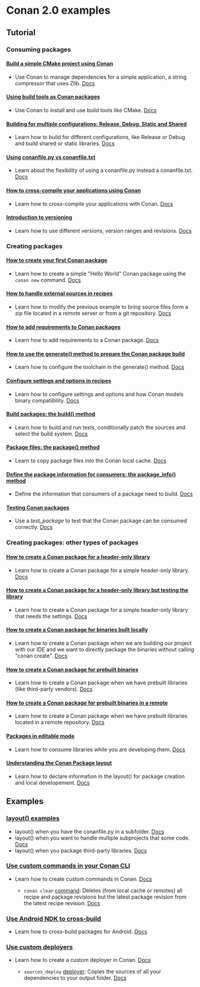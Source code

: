 # Conan 2.0 examples

## Tutorial

### Consuming packages

#### [Build a simple CMake project using Conan](tutorial/consuming_packages/simple_cmake_project/)

- Use Conan to manage dependencies for a simple application, a string compressor that uses Zlib. [Docs](https://docs.conan.io/en/2.0/tutorial/consuming_packages/build_simple_cmake_project.html)

#### [Using build tools as Conan packages](tutorial/consuming_packages/tool_requires/)

- Use Conan to install and use build tools like CMake. [Docs](https://docs.conan.io/en/2.0/tutorial/consuming_packages/use_tools_as_conan_packages.html)

#### [Building for multiple configurations: Release, Debug, Static and Shared](tutorial/consuming_packages/different_configurations/)

- Learn how to build for different configurations, like Release or Debug and build shared or static libraries. [Docs](https://docs.conan.io/en/2.0/tutorial/consuming_packages/different_configurations.html)

#### [Using conanfile.py vs conanfile.txt](tutorial/consuming_packages/conanfile_py/)

- Learn about the flexibility of using a conanfile.py instead a conanfile.txt. [Docs](https://docs.conan.io/en/2.0/tutorial/consuming_packages/the_flexibility_of_conanfile_py.html)

#### [How to cross-compile your applications using Conan](tutorial/consuming_packages/cross_building/)

- Learn how to cross-compile your applications with Conan. [Docs](https://docs.conan.io/en/2.0/tutorial/consuming_packages/cross_building_with_conan.html)

#### [Introduction to versioning](tutorial/consuming_packages/versioning/)

- Learn how to use different versions, version ranges and revisions. [Docs](https://docs.conan.io/en/2.0/tutorial/consuming_packages.html)

### Creating packages

#### [How to create your first Conan package](tutorial/creating_packages/first_package/)

- Learn how to create a simple "Hello World" Conan package using the ``conan new`` command. [Docs](https://docs.conan.io/en/2.0/tutorial/creating_packages/create_your_first_package.html)

#### [How to handle external sources in recipes](tutorial/creating_packages/handle_sources/)

- Learn how to modify the previous example to bring source files form a zip file located
  in a remote server or from a git repository.
  [Docs](https://docs.conan.io/en/2.0/tutorial/creating_packages/handle_sources_in_packages.html)

#### [How to add requirements to Conan packages](tutorial/creating_packages/add_requires/)

- Learn how to add requirements to a Conan package.
  [Docs](https://docs.conan.io/en/2.0/tutorial/creating_packages/add_dependencies_to_packages.html)

#### [How to use the generate() method to prepare the Conan package build](tutorial/creating_packages/preparing_the_build/)

- Learn how to configure the toolchain in the generate() method.
  [Docs](https://docs.conan.io/en/2.0/tutorial/creating_packages/preparing_the_build.html)

#### [Configure settings and options in recipes](tutorial/creating_packages/configure_options_settings/)

- Learn how to configure settings and options and how Conan models binary compatibility.
  [Docs](https://docs.conan.io/en/2.0/tutorial/creating_packages/configure_options_settings.html)

#### [Build packages: the build() method](tutorial/creating_packages/build_method/)

- Learn how to build and run tests, conditionally patch the sources and select the build system.
  [Docs](https://docs.conan.io/en/2.0/tutorial/creating_packages/creating_packages/build_packages.html)

#### [Package files: the package() method](tutorial/creating_packages/package_method/)

- Learn to copy package files into the Conan local cache.
  [Docs](https://docs.conan.io/en/2.0/tutorial/creating_packages/package_method.html)

#### [Define the package information for consumers: the package_info() method](tutorial/creating_packages/package_information/)

- Define the information that consumers of a package need to build.
  [Docs](https://docs.conan.io/en/2.0/tutorial/creating_packages/define_package_information.html)

#### [Testing Conan packages](tutorial/creating_packages/testing_packages/)

- Use a *test_package* to test that the Conan package can be consumed correctly.
  [Docs](https://docs.conan.io/en/2.0/tutorial/creating_packages/test_conan_packages.html)

### Creating packages: other types of packages

#### [How to create a Conan package for a header-only library](tutorial/creating_packages/other_packages/header_only/)

- Learn how to create a Conan package for a simple header-only library. [Docs](https://docs.conan.io/en/2.0/tutorial/creating_packages/other_types_of_packages/header_only_packages.html)

#### [How to create a Conan package for a header-only library but testing the library](tutorial/creating_packages/other_packages/header_only_gtest/)

- Learn how to create a Conan package for a simple header-only library that needs the settings. [Docs](https://docs.conan.io/en/2.0/tutorial/creating_packages/other_types_of_packages/header_only_packages.html#header-only-library-with-tests)

#### [How to create a Conan package for binaries built locally](tutorial/creating_packages/other_packages/prebuilt_local_project/)

- Learn how to create a Conan package when we are building our project with our IDE and we want to directly package 
  the binaries without calling "conan create". [Docs](https://docs.conan.io/en/2.0/tutorial/creating_packages/other_types_of_packages/package_prebuilt_binaries.html#locally-building-binaries)

#### [How to create a Conan package for prebuilt binaries](tutorial/creating_packages/other_packages/prebuilt_binaries/)

- Learn how to create a Conan package when we have prebuilt libraries (like third-party vendors). [Docs](https://docs.conan.io/en/2.0/tutorial/creating_packages/other_types_of_packages/package_prebuilt_binaries.html#packaging-already-pre-built-binaries)

#### [How to create a Conan package for prebuilt binaries in a remote](tutorial/creating_packages/other_packages/prebuilt_remote_binaries/)

- Learn how to create a Conan package when we have prebuilt libraries located in a remote repository. [Docs](https://docs.conan.io/en/2.0/tutorial/creating_packages/other_types_of_packages/package_prebuilt_binaries.html#downloading-and-packaging-pre-built-binaries)

#### [Packages in editable mode](tutorial/developing_packages/editable_packages/)

- Learn how to consume libraries while you are developing them. [Docs](https://docs.conan.io/en/2.0/tutorial/developing_packages/editable_packages.html)

#### [Understanding the Conan Package layout](tutorial/developing_packages/package_layout/)

- Learn how to declare information in the layout() for package creation and local developement. [Docs](https://docs.conan.io/en/2.0/tutorial/developing_packages/package_layout.html)

## Examples

### [layout() examples](examples/conanfile/layout/)

- layout() when you have the conanfile.py in a subfolder. [Docs](https://docs.conan.io/en/2.0/examples/conanfile/layout/conanfile_in_subfolder.html)
- layout() when you want to handle multiple subprojects that some code. [Docs](https://docs.conan.io/en/2.0/examples/conanfile/layout/multiple_subprojects.html)
- layout() when you package third-party libraries. [Docs](https://docs.conan.io/en/2.0/examples/conanfile/layout/export_sources_folder.html)

### [Use custom commands in your Conan CLI](examples/extensions/commands/)

- Learn how to create custom commands in Conan. [Docs](https://docs.conan.io/en/2.0/reference/commands/custom_commands.html)

    * ``conan clean`` [command](examples/extensions/commands/clean/cmd_clean.py): Deletes (from local cache or remotes) all recipe and package revisions but the latest package revision from the latest recipe revision. [Docs](https://docs.conan.io/en/2.0/examples/extensions/commands/clean/custom_command_clean_revisions.html)

### [Use Android NDK to cross-build](examples/cross_build/android/ndk_basic)

- Learn how to cross-build packages for Android. [Docs](https://docs.conan.io/en/2.0/examples/cross_build/android.html)

### [Use custom deployers](examples/extensions/deployers/)

- Learn how to create a custom deployer in Conan. [Docs](https://docs.conan.io/en/2.0/reference/extensions/deployers.html)

    * ``sources_deploy`` [deployer](examples/extensions/deployers/sources/sources_deploy.py): Copies the sources of all your dependencies to your output folder. [Docs](https://docs.conan.io/en/2.0/examples/extensions/deployers/sources/custom_deployer_sources.html)
